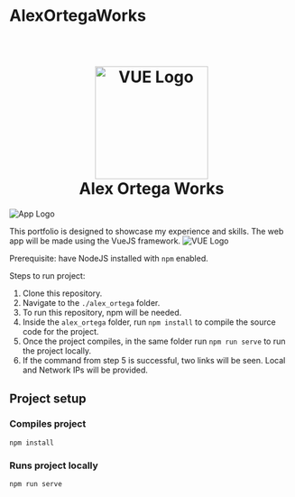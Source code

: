 # AlexOrtegaWorks

<h1 align="center"> 
  <br>
  <img src="/alex_ortega/assets/ao.png" alt="VUE Logo" width="200"></a>
  <br>
  Alex Ortega Works
  <br>
  </h1>

![App Logo](https://github.com/alxrtega/AlexOrtegaWorks/tree/main/alex_ortega/src/assets/ao.png)

This portfolio is designed to showcase my experience and skills. The web app will be made using the VueJS framework.
![VUE Logo](https://github.com/alxrtega/AlexOrtegaWorks/tree/main/alex_ortega/src/assets/logo.png)

Prerequisite: have NodeJS installed with `npm` enabled.

Steps to run project: 
1. Clone this repository.
2. Navigate to the `./alex_ortega` folder.
3. To run this repository, npm will be needed. 
4. Inside the `alex_ortega` folder, run `npm install` to compile the source code for the project.
5. Once the project compiles, in the same folder run `npm run serve` to run the project locally. 
6. If the command from step 5 is successful, two links will be seen. Local and Network IPs will be provided. 

## Project setup
### Compiles project
```
npm install
```

### Runs project locally
```
npm run serve
```


